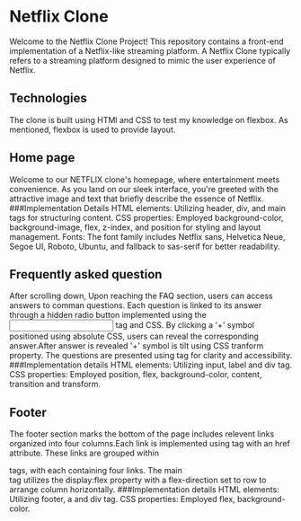 # Netflix Clone

Welcome to the Netflix Clone Project! This repository contains a front-end implementation of a Netflix-like streaming platform.
A Netflix Clone typically refers to a streaming platform designed to mimic the user experience of Netflix.

## Technologies
The clone is built using HTMl and CSS to test my knowledge on flexbox. As mentioned, flexbox is used to provide layout.

## Home page
Welcome to our NETFLIX clone's homepage, where entertainment meets convenience. As you land on our sleek interface, you're greeted with the attractive image and text that briefly describe the essence of Netflix.
###Implementation Details
HTML elements: Utilizing header, div, and main tags for structuring content.
CSS properties: Employed background-color, background-image, flex, z-index, and position for styling and layout management.
Fonts: The font family includes Netflix sans, Helvetica Neue, Segoe UI, Roboto, Ubuntu, and fallback to sas-serif for better readability.


## Frequently asked question
After scrolling down, Upon reaching the FAQ section, users can access answers to comman questions. Each question is linked to its answer through a hidden radio button implemented using the <input> tag and CSS. By clicking a '+' symbol positioned using absolute CSS, users can reveal the corresponding answer.After answer is revealed '+' symbol is tilt using CSS tranform property. The questions are presented using <label> tag for clarity and accessibility.
###Implementation details
HTML elements: Utilizing input, label and div tag.
CSS properties: Employed position, flex, background-color, content, transition and transform.


## Footer
The footer section marks the bottom of the page includes relevent links organized into four columns.Each link is implemented using <a> tag with an href attribute. These links are grouped within <div> tags, with each containing four links. The main <div> tag utilizes the display:flex property with a flex-direction set to row to arrange column horizontally.
###Implementation details
HTML elements: Utilizing footer, a and div tag.
CSS properties: Employed flex, background-color.


